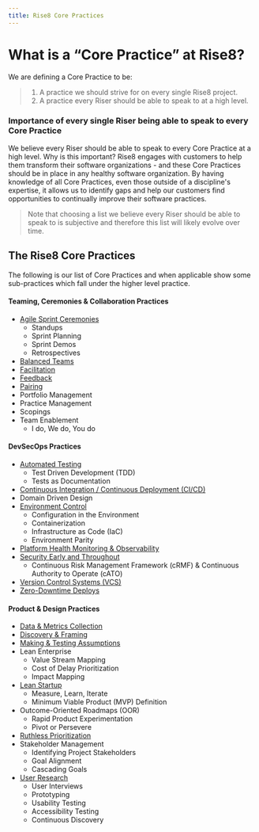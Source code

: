 ```yaml
---
title: Rise8 Core Practices
---
```


# What is a “Core Practice” at Rise8?
We are defining a Core Practice to be:
> 1. A practice we should strive for on every single Rise8 project. <br>
> 1. A practice every Riser should be able to speak to at a high level.

### Importance of every single Riser being able to speak to every Core Practice
We believe every Riser should be able to speak to every Core Practice at a high level. Why is this important? Rise8 engages with customers to help them transform their software organizations - and these Core Practices should be in place in any healthy software organization. By having knowledge of all Core Practices, even those outside of a discipline's expertise, it allows us to identify gaps and help our customers find opportunities to continually improve their software practices.
> Note that choosing a list we believe every Riser should be able to speak to is subjective and therefore this list will likely evolve over time.

## The Rise8 Core Practices
The following is our list of Core Practices and when applicable show some sub-practices which fall under the higher level practice.

#### Teaming, Ceremonies & Collaboration Practices
* [Agile Sprint Ceremonies](../agile-ceremonies)
    * Standups
    * Sprint Planning
    * Sprint Demos
    * Retrospectives
* [Balanced Teams](../balanced-team)
* [Facilitation](../facilitation)
* [Feedback](../feedback)
* [Pairing](../pairing)
* Portfolio Management
* Practice Management
* Scopings
* Team Enablement
    * I do, We do, You do

#### DevSecOps Practices
* [Automated Testing](../automated-testing)
    * Test Driven Development (TDD)
    * Tests as Documentation
* [Continuous Integration / Continuous Deployment (CI/CD)](../ci-cd)
* Domain Driven Design
* [Environment Control](../environment-control)
    * Configuration in the Environment
    * Containerization
    * Infrastructure as Code (IaC)
    * Environment Parity
* [Platform Health Monitoring & Observability](../platform-health-monitoring-and-observability)
* [Security Early and Throughout](../security-early-and-throughout)
    * Continuous Risk Management Framework (cRMF) & Continuous Authority to Operate (cATO)
* [Version Control Systems (VCS)](../version-control-systems)
* [Zero-Downtime Deploys](../zero-downtime-deployments)

#### Product & Design Practices
* [Data & Metrics Collection](../data-and-metrics-collection)
* [Discovery & Framing](../discovery-and-framing)
* [Making & Testing Assumptions](../making-and-testing-assumptions)
* Lean Enterprise
    * Value Stream Mapping
    * Cost of Delay Prioritization
    * Impact Mapping
* [Lean Startup](../lean-start-up)
    * Measure, Learn, Iterate
    * Minimum Viable Product (MVP) Definition
* Outcome-Oriented Roadmaps (OOR)
    * Rapid Product Experimentation
    * Pivot or Persevere
* [Ruthless Prioritization](../ruthless-prioritization)
* Stakeholder Management
    * Identifying Project Stakeholders
    * Goal Alignment
    * Cascading Goals
* [User Research](../user-research)
    * User Interviews
    * Prototyping
    * Usability Testing
    * Accessibility Testing
    * Continuous Discovery
